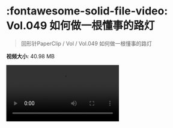 # :fontawesome-solid-file-video: Vol.049 如何做一根懂事的路灯

> 回形针PaperClip / Vol / Vol.049 如何做一根懂事的路灯

**视频大小**: 40.98 MB

<div class="video"><video src="https://file.hsyhx.top/archive/回形针PaperClip/Vol/Vol.049 如何做一根懂事的路灯.mp4" controls preload>🤔 您的浏览器不支持 video 标签</video></div>